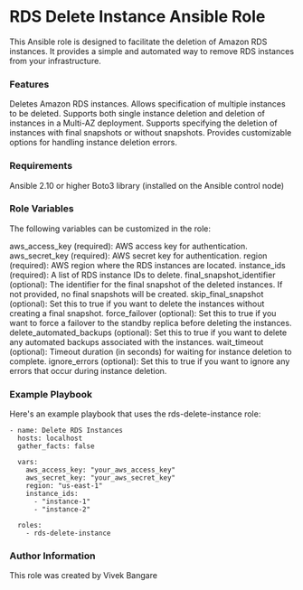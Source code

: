 # RDS Delete Instance Ansible Role
This Ansible role is designed to facilitate the deletion of Amazon RDS instances. It provides a simple and automated way to remove RDS instances from your infrastructure.

### Features
Deletes Amazon RDS instances.
Allows specification of multiple instances to be deleted.
Supports both single instance deletion and deletion of instances in a Multi-AZ deployment.
Supports specifying the deletion of instances with final snapshots or without snapshots.
Provides customizable options for handling instance deletion errors.

### Requirements
Ansible 2.10 or higher
Boto3 library (installed on the Ansible control node)

### Role Variables
The following variables can be customized in the role:

aws_access_key (required): AWS access key for authentication.
aws_secret_key (required): AWS secret key for authentication.
region (required): AWS region where the RDS instances are located.
instance_ids (required): A list of RDS instance IDs to delete.
final_snapshot_identifier (optional): The identifier for the final snapshot of the deleted instances. If not provided, no final snapshots will be created.
skip_final_snapshot (optional): Set this to true if you want to delete the instances without creating a final snapshot.
force_failover (optional): Set this to true if you want to force a failover to the standby replica before deleting the instances.
delete_automated_backups (optional): Set this to true if you want to delete any automated backups associated with the instances.
wait_timeout (optional): Timeout duration (in seconds) for waiting for instance deletion to complete.
ignore_errors (optional): Set this to true if you want to ignore any errors that occur during instance deletion.

### Example Playbook
Here's an example playbook that uses the rds-delete-instance role:

```
- name: Delete RDS Instances
  hosts: localhost
  gather_facts: false

  vars:
    aws_access_key: "your_aws_access_key"
    aws_secret_key: "your_aws_secret_key"
    region: "us-east-1"
    instance_ids:
      - "instance-1"
      - "instance-2"

  roles:
    - rds-delete-instance

```

### Author Information
This role was created by Vivek Bangare